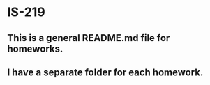 # IS-219
## This is a general README.md file for homeworks.
## I have a separate folder for each homework.